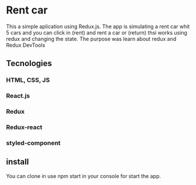 # Rent car

This a simple aplication using Redux.js. The app is simulating a rent car whit 5 cars and you can click in (rent)
and rent a car or (return) thsi works using redux and changing the state. The purpose was learn about redux 
and Redux DevTools

## Tecnologies

### HTML, CSS, JS
### React.js
### Redux
### Redux-react
### styled-component

## install

You can clone in use npm start in your console for start the app.